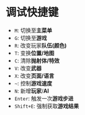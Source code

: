 # 调试快捷键

* `M`: 切换至**主菜单**
* `G`: 切换至**游戏**
* `R`: 改变玩家**队伍(颜色)**
* `T`: 变换**位置/地图**
* `C`: 清除**抛射体/特效**
* `V`: 改变**武器**
* `X`: 改变**页面/语言**
* `~`: 控制**游戏速度**
* `N`: 新增**玩家**/**AI**
* `Enter`: 触发一次**游戏步进**
* `Shift+E`: 强制获取**游戏结果**
